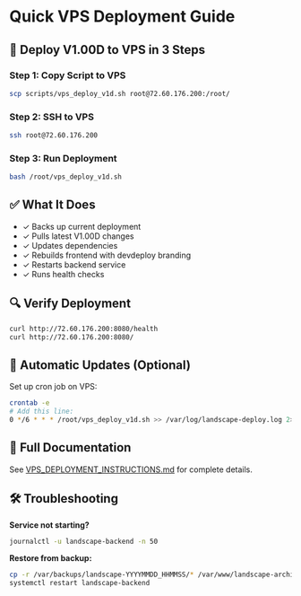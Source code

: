 # Quick VPS Deployment Guide

## 🚀 Deploy V1.00D to VPS in 3 Steps

### Step 1: Copy Script to VPS
```bash
scp scripts/vps_deploy_v1d.sh root@72.60.176.200:/root/
```

### Step 2: SSH to VPS
```bash
ssh root@72.60.176.200
```

### Step 3: Run Deployment
```bash
bash /root/vps_deploy_v1d.sh
```

## ✅ What It Does

- ✓ Backs up current deployment
- ✓ Pulls latest V1.00D changes
- ✓ Updates dependencies
- ✓ Rebuilds frontend with devdeploy branding
- ✓ Restarts backend service
- ✓ Runs health checks

## 🔍 Verify Deployment

```bash
curl http://72.60.176.200:8080/health
curl http://72.60.176.200:8080/
```

## 🔄 Automatic Updates (Optional)

Set up cron job on VPS:
```bash
crontab -e
# Add this line:
0 */6 * * * /root/vps_deploy_v1d.sh >> /var/log/landscape-deploy.log 2>&1
```

## 📖 Full Documentation

See [VPS_DEPLOYMENT_INSTRUCTIONS.md](./VPS_DEPLOYMENT_INSTRUCTIONS.md) for complete details.

## 🛠️ Troubleshooting

**Service not starting?**
```bash
journalctl -u landscape-backend -n 50
```

**Restore from backup:**
```bash
cp -r /var/backups/landscape-YYYYMMDD_HHMMSS/* /var/www/landscape-architecture-tool/
systemctl restart landscape-backend
```
